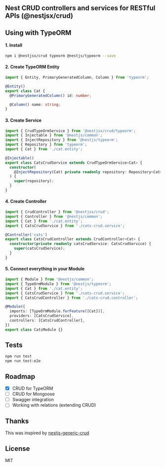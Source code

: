 ## Nest CRUD controllers and services for RESTful APIs (@nestjsx/crud)

## Using with TypeORM

#### 1. Install

```bash
npm i @nestjsx/crud typeorm @nestjs/typeorm --save
```

#### 2. Create TypeORM Entity

```typescript
import { Entity, PrimaryGeneratedColumn, Column } from 'typeorm';

@Entity()
export class Cat {
  @PrimaryGeneratedColumn() id: number;

  @Column() name: string;
}
```

#### 3. Create Service

```typescript
import { CrudTypeOrmService } from '@nestjsx/crud/typeorm';
import { Injectable } from '@nestjs/common';
import { InjectRepository } from '@nestjs/typeorm';
import { Repository } from 'typeorm';
import { Cat } from './cat.entity';

@Injectable()
export class CatsCrudService extends CrudTypeOrmService<Cat> {
  constructor(
    @InjectRepository(Cat) private readonly repository: Repository<Cat>,
  ) {
    super(repository);
  }
}
```

#### 4. Create Controller

```typescript
import { CrudController } from '@nestjsx/crud';
import { Controller } from '@nestjs/common';
import { Cat } from './cat.entity';
import { CatsCrudService } from './cats-crud.service';

@Controller('cats')
export class CatsCrudController extends CrudController<Cat> {
  constructor(private readonly catsCrudService: CatsCrudService) {
    super(catsCrudService);
  }
}
```

#### 5. Connect everything in your Module

```typescript
import { Module } from '@nestjs/common';
import { TypeOrmModule } from '@nestjs/typeorm';
import { Cat } from './cat.entity';
import { CatsCrudService } from './cats-crud.service';
import { CatsCrudController } from './cats-crud.controller';

@Module({
  imports: [TypeOrmModule.forFeature([Cat])],
  providers: [CatsCrudService],
  controllers: [CatsCrudController],
})
export class CatsModule {}
```

## Tests

```bash
npm run test
npm run test:e2e
```

## Roadmap

* [x] CRUD for TypeORM
* [ ] CRUD for Mongoose
* [ ] Swagger integration
* [ ] Working with relations (extending CRUD)

## Thanks

This was inspired by [nestjs-generic-crud](https://github.com/xavism/nestjs-generic-crud)

## License

MIT
